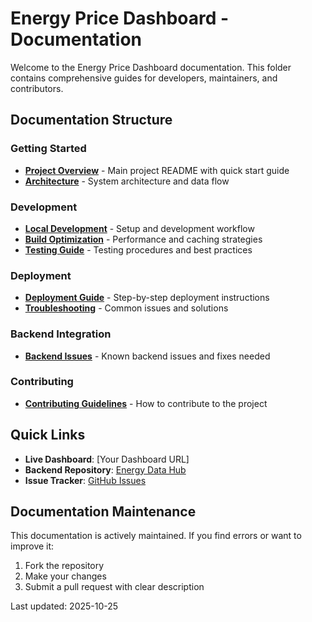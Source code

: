 # Energy Price Dashboard - Documentation

Welcome to the Energy Price Dashboard documentation. This folder contains comprehensive guides for developers, maintainers, and contributors.

## Documentation Structure

### Getting Started
- **[Project Overview](../README.md)** - Main project README with quick start guide
- **[Architecture](architecture.md)** - System architecture and data flow

### Development
- **[Local Development](development.md)** - Setup and development workflow
- **[Build Optimization](optimization.md)** - Performance and caching strategies
- **[Testing Guide](testing.md)** - Testing procedures and best practices

### Deployment
- **[Deployment Guide](deployment.md)** - Step-by-step deployment instructions
- **[Troubleshooting](troubleshooting.md)** - Common issues and solutions

### Backend Integration
- **[Backend Issues](backend-issues.md)** - Known backend issues and fixes needed

### Contributing
- **[Contributing Guidelines](../README.md#-contributing)** - How to contribute to the project

## Quick Links

- **Live Dashboard**: [Your Dashboard URL]
- **Backend Repository**: [Energy Data Hub](https://github.com/ducroq/energydatahub)
- **Issue Tracker**: [GitHub Issues](https://github.com/yourusername/energyDataDashboard/issues)

## Documentation Maintenance

This documentation is actively maintained. If you find errors or want to improve it:
1. Fork the repository
2. Make your changes
3. Submit a pull request with clear description

Last updated: 2025-10-25
